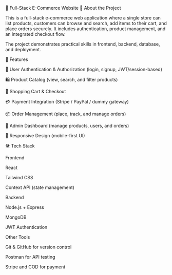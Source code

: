 🛒 Full-Stack E-Commerce Website
📖 About the Project

This is a full-stack e-commerce web application where a single store can list products, customers can browse and search, add items to their cart, and place orders securely. It includes authentication, product management, and an integrated checkout flow.

The project demonstrates practical skills in frontend, backend, database, and deployment.

🚀 Features

👤 User Authentication & Authorization (login, signup, JWT/session-based)

🛍️ Product Catalog (view, search, and filter products)

🛒 Shopping Cart & Checkout

💳 Payment Integration (Stripe / PayPal / dummy gateway)

📦 Order Management (place, track, and manage orders)

🔐 Admin Dashboard (manage products, users, and orders)

📱 Responsive Design (mobile-first UI)

🛠️ Tech Stack

Frontend

React 

Tailwind CSS 
 
Context API (state management)

Backend

Node.js + Express

MongoDB 

JWT Authentication

Other Tools

Git & GitHub for version control

Postman for API testing

Stripe and COD for payment
